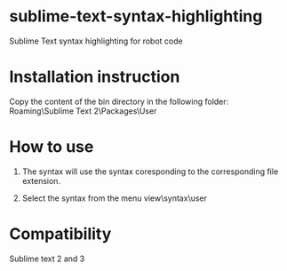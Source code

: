 sublime-text-syntax-highlighting
================================

Sublime Text syntax highlighting for robot code


Installation instruction
========================

Copy the content of the bin directory in the following folder:
<AppData>Roaming\Sublime Text 2\Packages\User


How to use
==========

1) The syntax will use the syntax coresponding to the corresponding file extension.

2) Select the syntax from the menu view\syntax\user


Compatibility
=============
Sublime text 2 and 3